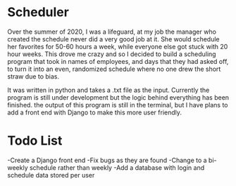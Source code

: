 # Scheduler

Over the summer of 2020, I was a lifeguard, at my job the manager who created the 
schedule never did a very good job at it. She would schedule her favorites for 50-60 
hours a week, while everyone else got stuck with 20 hour weeks. This drove me crazy 
and so I decided to build a scheduling program that took in names of employees, and 
days that they had asked off, to turn it into an even, randomized schedule where no 
one drew the short straw due to bias.

It was written in python and takes a .txt file as the input. Currently the program 
is still under development but the logic behind everything has been finished. the 
output of this program is still in the terminal, but I have plans to add a front 
end with Django to make this more user friendly.

# Todo List

-Create a Django front end
-Fix bugs as they are found
-Change to a bi-weekly schedule rather than weekly
-Add a database with login and schedule data stored per user
